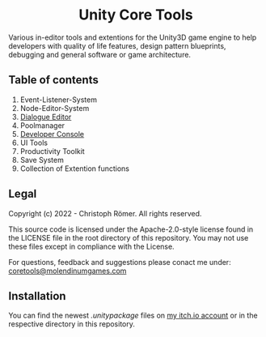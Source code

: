 <h1 style="text-align: center;font-weight: bold;">Unity Core Tools</h1>

Various in-editor tools and extentions for the Unity3D game engine to help developers with quality of life features, design pattern blueprints, debugging and general software or game architecture.

## Table of contents
1. Event-Listener-System
2. Node-Editor-System
3. [Dialogue Editor](https://github.com/MolendinumGames/UnityCoreTools/tree/main/Assets/CoreTools/Dialogue)
4. Poolmanager
5. [Developer Console](https://github.com/MolendinumGames/UnityCoreTools/edit/main/Assets/DevConsole)
6. UI Tools
7. Productivity Toolkit
8. Save System
9. Collection of Extention functions

## Legal
Copyright (c) 2022 - Christoph Römer. All rights reserved. 

This source code is licensed under the Apache-2.0-style license found
in the LICENSE file in the root directory of this repository. 
You may not use these files except in compliance with the License.

For questions, feedback and suggestions please conact me under:
coretools@molendinumgames.com

## Installation
You can find the newest _.unitypackage_ files on [my itch.io account](https://molendinumgames.itch.io/) or in the respective directory in this repository.
